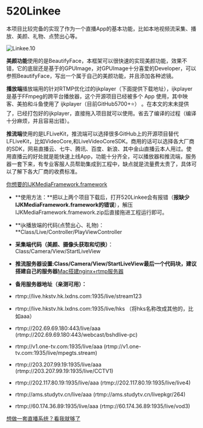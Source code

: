 # 520Linkee
本项目比较完备的实现了作为一个直播App的基本功能，比如本地视频流采集、播放、美颜、礼物、点赞出心等。

![Linkee.10](http://upload-images.jianshu.io/upload_images/2004362-acd9765f38aa69b7.png?imageMogr2/auto-orient/strip%7CimageView2/2/w/1240)

**美颜功能**使用的是BeautifyFace，本框架可以很快速的实现美颜功能，效果不错，它的底层还是基于的GPUImage，对GPUImage十分喜爱的Developer，可以参照BeautifyFace，写出一个属于自己的美颜功能，并且添加各种滤镜。


**播放端**播放端用的针对RTMP优化过的ijkplayer（下面提供下载地址），ijkplayer是基于FFmpeg的跨平台播放器，这个开源项目已经被多个 App 使用，其中映客、美拍和斗鱼使用了 ijkplayer（目前GitHub5700+⭐️） 。在本文的末未提供了，已经打包好的ijkplayer，直接拖入项目就可以使用。省去了编译的过程（编译十分麻烦，并且容易出错）。

**推流端**使用的是LFLiveKit，推流端可以选择很多GitHub上的开源项目替代LFLiveKit，比如VideoCore,和LiveVideoCoreSDK。商用的话可以选择各大厂商的SDK，网易直播云、七牛、腾讯、百度、新浪、其中金山直播云本人用过。使用直播云的好处就是能快速上线App，功能十分齐全，可以播放器和推流端，服务器一套下来，有专业客服人员帮助集成到工程中，缺点就是流量费太贵了，具体可以了解下各大厂商的收费标准。


[你想要的IJKMediaFramework.framework](http://pan.baidu.com/s/1eSLRmme)

- **使用方法：**把以上两个项目下载后，打开520Linkee会有报错（**报缺少IJKMediaFramework.framework的错误**），解压IJKMediaFramework.framework.zip后直接拖进工程运行即可。


- **ijk播放端的代码(点赞出心、礼物)：**Class/Live/Controller/PlayViewController

- **采集端代码（美颜、摄像头获取和切换）**：Class/Camera/View/StartLiveView

- **推流服务器设置:**Class/Camera/View/StartLiveView最后一个代码块，建议搭建**自己的服务器**[Mac搭建nginx+rtmp服务器](http://www.jianshu.com/p/02222073b3f1)

- **备用服务器地址（亲测可用）：**
- rtmp://live.hkstv.hk.lxdns.com:1935/live/stream123
- rtmp://live.hkstv.hk.lxdns.com:1935/live/hks
（将hks名称改成其他的，比如aaa）
- rtmp://202.69.69.180:443/live/aaa 
 (rtmp://202.69.69.180:443/webcast/bshdlive-pc)
- rtmp://v1.one-tv.com:1935/live/aaa
(rtmp://v1.one-tv.com:1935/live/mpegts.stream)
- rtmp://203.207.99.19:1935/live/aaa
(rtmp://203.207.99.19:1935/live/CCTV1)
- rtmp://202.117.80.19:1935/live/aaa
(rtmp://202.117.80.19:1935/live/live4)
- rtmp://ams.studytv.cn/live/aaa 
(rtmp://ams.studytv.cn/livepkgr/264)
- rtmp://60.174.36.89:1935/live/aaa 
(rtmp://60.174.36.89:1935/live/vod3)

[想做一套直播系统？看我就够了](http://www.jianshu.com/p/5b1341e97757)

